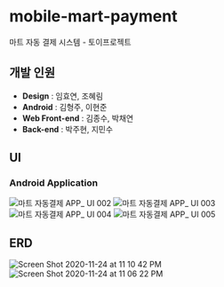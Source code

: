 # mobile-mart-payment
마트 자동 결제 시스템 - 토이프로젝트 

## 개발 인원
- **Design** : 임효연, 조혜림   
- **Android** : 김형주, 이현준   
- **Web Front-end** : 김종수, 박채연   
- **Back-end** : 박주현, 지민수   

## UI

### Android Application

![마트 자동결제 APP_ UI 002](https://user-images.githubusercontent.com/64248514/100576860-4be2ee00-3322-11eb-8a1c-35e96e91fa71.jpeg)
![마트 자동결제 APP_ UI 003](https://user-images.githubusercontent.com/64248514/100576873-500f0b80-3322-11eb-869b-5454b4b69dc0.jpeg)
![마트 자동결제 APP_ UI 004](https://user-images.githubusercontent.com/64248514/100576876-50a7a200-3322-11eb-9236-3e03d7ba33f1.jpeg)
![마트 자동결제 APP_ UI 005](https://user-images.githubusercontent.com/64248514/100576879-51403880-3322-11eb-9ff0-ba4bcd03bb16.jpeg)

## ERD
![Screen Shot 2020-11-24 at 11 10 42 PM](https://user-images.githubusercontent.com/64248514/100105206-70664280-2eaa-11eb-911d-0842605c05ca.png)
![Screen Shot 2020-11-24 at 11 06 22 PM](https://user-images.githubusercontent.com/64248514/100105214-71976f80-2eaa-11eb-8b7b-1e256ec0c6dd.png)
